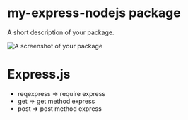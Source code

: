 # my-express-nodejs package

A short description of your package.

![A screenshot of your package](https://f.cloud.github.com/assets/69169/2290250/c35d867a-a017-11e3-86be-cd7c5bf3ff9b.gif)

# Express.js
  * reqexpress => require express
  * get => get method express
  * post => post method express
